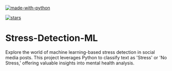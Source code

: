 [![made-with-python](https://img.shields.io/badge/Made%20with-Python-1f425f.svg)](https://www.python.org/)

[![stars](https://img.shields.io/github/stars/Yarlagadda-saimanoj/Stress-Detection-ML)](https://github.com/Yarlagadda-saimanoj/Stress-Detection-ML/stargazers)

# Stress-Detection-ML
Explore the world of machine learning-based stress detection in social media posts. This project leverages Python to classify text as 'Stress' or 'No Stress,' offering valuable insights into mental health analysis.
